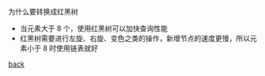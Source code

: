 为什么要转换成红黑树  
- 当元素大于 8 个，使用红黑树可以加快查询性能  
- 红黑树需要进行左旋、右旋、变色之类的操作，新增节点的速度更慢，所以元素小于 8 时使用链表就好  

[back](1.md)  